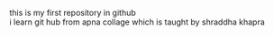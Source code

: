 this is my first repository in github <br>
i learn git hub from apna collage which is taught by shraddha khapra 
